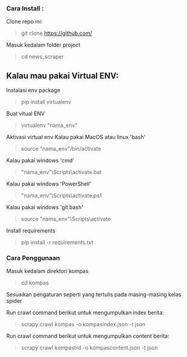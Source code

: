 ### Cara Install :
Clone repo ini:  
> git clone https://github.com/

Masuk kedalam folder project
> cd news_scraper

## Kalau mau pakai Virtual ENV:
Instalasi env package
> pip install virtualenv

Buat vitual ENV
> virtualenv "nama_env"

Aktivasi virtual env
Kalau pakai MacOS atau linux 'bash'
> source "nama_env"/bin/activate

Kalau pakai windows 'cmd'
> "nama_env"\Scripts\activate.bat

Kalau pakai windows 'PowerShell'
> "nama_env"\Scripts\activate.ps1

Kalau pakai windows 'git bash'
> source "nama_env"\Scripts\activate

Install requirements
> pip install -r requirements.txt

### Cara Penggunaan
Masuk kedalam direktori kompas
> cd kompas

Sesuaikan pengaturan seperti yang tertulis pada masing-masing kelas spider

Run crawl command berikut untuk mengumpulkan index berita:
> scrapy crawl kompas -o kompasindex.json -t json

Run crawl command berikut untuk mengumpulkan content berita:
> scrapy crawl kompastrd -o kompascontent.json -t json